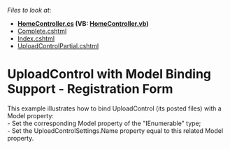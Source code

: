<!-- default file list -->
*Files to look at*:

* **[HomeController.cs](./CS/DXWebApplication1/Controllers/HomeController.cs) (VB: [HomeController.vb](./VB/DXWebApplication1/Controllers/HomeController.vb))**
* [Complete.cshtml](./CS/DXWebApplication1/Views/Home/Complete.cshtml)
* [Index.cshtml](./CS/DXWebApplication1/Views/Home/Index.cshtml)
* [UploadControlPartial.cshtml](./CS/DXWebApplication1/Views/Home/UploadControlPartial.cshtml)
<!-- default file list end -->
# UploadControl with Model Binding Support - Registration Form


This example illustrates how to bind UploadControl (its posted files) with a Model property:<br />- Set the corresponding Model property of the "IEnumerable<UploadedFile>" type;<br />- Set the UploadControlSettings.Name property equal to this related Model property.

<br/>


